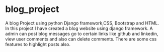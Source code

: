 # blog_project
A blog Project using python Django framework,CSS, Bootstrap and HTML.
In this project I have created a blog website using django framework.
A admin can post blog messages go to certain links like github and linkedin, view user comments and also can delete comments. There are some css features to highlight posts also.
